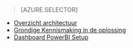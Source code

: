 > [AZURE.SELECTOR]
- [Overzicht architectuur](../articles/cortana-analytics-playbook-vehicle-telemetry.md)
- [Grondige Kennismaking in de oplossing](../articles/cortana-analytics-playbook-vehicle-telemetry-deep-dive.md)
- [Dashboard PowerBI Setup](../articles/machine-learning/cortana-analytics-playbook-vehicle-telemetry-powerbi.md)

